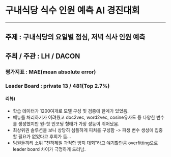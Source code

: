 # 구내식당 식수 인원 예측 AI 경진대회

***

## 주제 : 구내식당의 요일별 점심, 저녁 식사 인원 예측

## 주최 / 주관 : LH / DACON

### 평가지표 : MAE(mean absolute error)

### Leader Board : private 13 / 481(Top 2.7%)

#### 리뷰)
- 학습 데이터가 1200여개로 모델 구성 및 검증에 한계가 있었음.
- 메뉴를 처리하기가 어려웠고 doc2vec, word2vec, cosine유사도 등 다양한 변수를 생성했지만 원-핫 인코딩 형태가 가장 성능이 뛰어났음.
- 최상위권 솔루션을 보니 상당히 심플하게 피처를 구성함 -> 파생 변수 생성에 집중할 필요가 없었다고 후회가 듬...
- 팀원들끼리 소위 "천하제일 과적합 방지 대회"라고 얘기할만큼 overfitting으로 leader board 차이가 극명하게 드러남.
